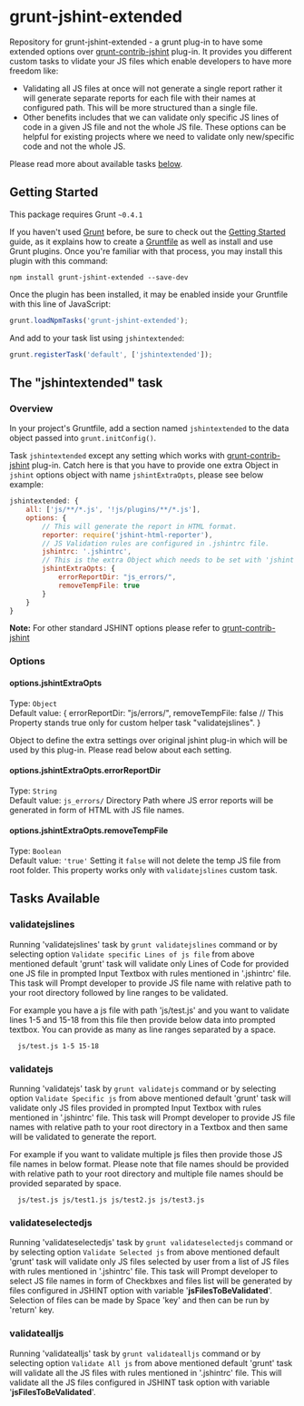 # grunt-jshint-extended
Repository for grunt-jshint-extended - a grunt plug-in to have some extended options over [grunt-contrib-jshint](https://github.com/gruntjs/grunt-contrib-jshint) plug-in. It provides you different custom tasks to vlidate your JS files which enable developers to have more freedom like:

  - Validating all JS files at once will not generate a single report rather it will generate separate reports for each file with their names at configured path. This will be more structured than a single file.
  - Other benefits includes that we can validate only specific JS lines of code in a given JS file and not the whole JS file. These options can be helpful for existing projects where we need to validate only new/specific code and not the whole JS.

Please read more about available tasks <a href = "#user-content-tasks" >below</a>.
	
## Getting Started
This package requires Grunt `~0.4.1`

If you haven't used [Grunt](http://gruntjs.com/) before, be sure to check out the [Getting Started](http://gruntjs.com/getting-started) guide, as it explains how to create a [Gruntfile](http://gruntjs.com/sample-gruntfile) as well as install and use Grunt plugins. Once you're familiar with that process, you may install this plugin with this command:

```shell
npm install grunt-jshint-extended --save-dev
```

Once the plugin has been installed, it may be enabled inside your Gruntfile with this line of JavaScript:

```js
grunt.loadNpmTasks('grunt-jshint-extended');
```

And add to your task list using `jshintextended`:

```js
grunt.registerTask('default', ['jshintextended']);
```

## The "jshintextended" task

### Overview
In your project's Gruntfile, add a section named `jshintextended` to the data object passed into `grunt.initConfig()`.

Task `jshintextended` except any setting which works with [grunt-contrib-jshint](https://github.com/gruntjs/grunt-contrib-jshint) plug-in. Catch here is that you have to provide one extra Object in `jshint` options object with name `jshintExtraOpts`, please see below example:

```js
jshintextended: {
    all: ['js/**/*.js', '!js/plugins/**/*.js'],
    options: {
        // This will generate the report in HTML format.
        reporter: require('jshint-html-reporter'),
        // JS Validation rules are configured in .jshintrc file.
        jshintrc: '.jshintrc',
        // This is the extra Object which needs to be set with 'jshint' options.
        jshintExtraOpts: {
            errorReportDir: "js_errors/",
            removeTempFile: true
        }
    }
}
```
**Note:** For other standard JSHINT options please refer to [grunt-contrib-jshint](https://github.com/gruntjs/grunt-contrib-jshint)

### Options

#### options.jshintExtraOpts
Type: `Object` <br/>
Default value: {
	errorReportDir: "js/errors/",
    removeTempFile: false // This Property stands true only for custom helper task "validatejslines".
}

Object to define the extra settings over original jshint plug-in which will be used by this plug-in. Please read below about each setting.

#### options.jshintExtraOpts.errorReportDir
Type: `String` <br/>
Default value: `js_errors/`
Directory Path where JS error reports will be generated in form of HTML with JS file names.

#### options.jshintExtraOpts.removeTempFile
Type: `Boolean` <br/>
Default value: `'true'`
Setting it `false` will not delete the temp JS file from root folder. This property works only with `validatejslines` custom task.

## <div id="tasks">Tasks Available</div>

### validatejslines
Running 'validatejslines' task by `grunt validatejslines` command or by selecting option `Validate specific Lines of js file` from above mentioned default 'grunt' task will validate only Lines of Code for provided one JS file in prompted Input Textbox with rules mentioned in '.jshintrc' file. This task will Prompt developer to provide JS file name with relative path to your root directory followed by line ranges to be validated.

For example you have a js file with path 'js/test.js' and you want to validate lines 1-5 and 15-18 from this file then provide below data into prompted textbox. You can provide as many as line ranges separated by a space.

```shell
  js/test.js 1-5 15-18
```


### validatejs
Running 'validatejs' task by `grunt validatejs` command or by selecting option `Validate Specific js` from above mentioned default 'grunt' task will validate only JS files provided in prompted Input Textbox with rules mentioned in '.jshintrc' file. This task will Prompt developer to provide JS file names with relative path to your root directory in a Textbox and then same will be validated to generate the report.

For example if you want to validate multiple js files then provide those JS file names in below format. Please note that file names should be provided with relative path to your root directory and multiple file names should be provided separated by space.

```shell
  js/test.js js/test1.js js/test2.js js/test3.js
```


### validateselectedjs
Running 'validateselectedjs' task by `grunt validateselectedjs` command or by selecting option `Validate Selected js` from above mentioned default 'grunt' task will validate only JS files selected by user from a list of JS files with rules mentioned in '.jshintrc' file. This task will Prompt developer to select JS file names in form of Checkbxes and files list will be generated by files configured in JSHINT option with variable '<b>jsFilesToBeValidated</b>'. Selection of files can be made by Space 'key' and then can be run by 'return' key.


### validatealljs
Running 'validatealljs' task by `grunt validatealljs` command or by selecting option `Validate All js` from above mentioned default 'grunt' task will validate all the JS files with rules mentioned in '.jshintrc' file. This will validate all the JS files configured in JSHINT task option with variable '<b>jsFilesToBeValidated</b>'.